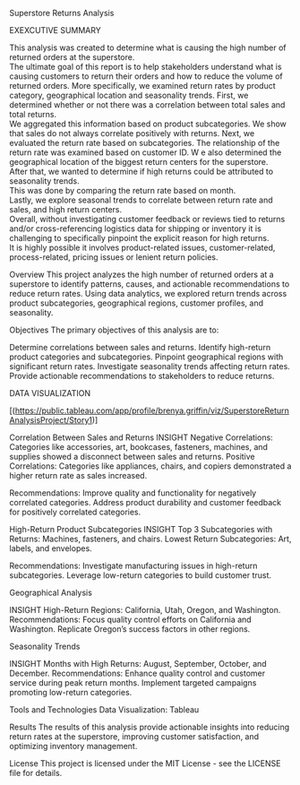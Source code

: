 Superstore Returns Analysis

EXEXCUTIVE SUMMARY

This analysis was created to determine what is causing the high number of returned orders at the superstore.  
The ultimate goal of this report is to help stakeholders understand what is causing customers to return their orders and 
how to reduce the volume of returned orders.  More specifically, we examined return rates by product category, geographical location 
and seasonality trends.  First, we determined whether or not there was a correlation between total sales and total returns.  
We aggregated this information based on product subcategories.  We show that sales do not always correlate positively with returns. 
Next, we evaluated the return rate based on subcategories. The relationship of the return rate was examined based on customer ID.  W
e also determined the geographical location of the biggest return centers for the superstore.  
After that, we wanted to determine if high returns could be attributed to seasonality trends.  
This was done by comparing the return rate based on month.  
Lastly, we explore seasonal trends to correlate between return rate and sales, and high return centers.  
Overall, without investigating customer feedback or reviews tied to returns and/or cross-referencing logistics data 
for shipping or inventory it is challenging to specifically pinpoint the explicit reason for high returns.  
It is highly possible it involves product-related issues, customer-related,  process-related, pricing issues or lenient return policies.

Overview
This project analyzes the high number of returned orders at a superstore to identify patterns, causes, 
and actionable recommendations to reduce return rates. 
Using data analytics, we explored return trends across product subcategories, geographical regions, customer profiles, and seasonality.

Objectives
The primary objectives of this analysis are to:

Determine correlations between sales and returns.
Identify high-return product categories and subcategories.
Pinpoint geographical regions with significant return rates.
Investigate seasonality trends affecting return rates.
Provide actionable recommendations to stakeholders to reduce returns.

DATA VISUALIZATION

[(https://public.tableau.com/app/profile/brenya.griffin/viz/SuperstoreReturnAnalysisProject/Story1)]

Correlation Between Sales and Returns
INSIGHT
Negative Correlations: Categories like accessories, art, bookcases, fasteners, machines, and supplies showed a disconnect between sales and returns.
Positive Correlations: Categories like appliances, chairs, and copiers demonstrated a higher return rate as sales increased.

Recommendations:
Improve quality and functionality for negatively correlated categories.
Address product durability and customer feedback for positively correlated categories.


High-Return Product Subcategories
INSIGHT
Top 3 Subcategories with Returns: Machines, fasteners, and chairs.
Lowest Return Subcategories: Art, labels, and envelopes.

Recommendations:
Investigate manufacturing issues in high-return subcategories.
Leverage low-return categories to build customer trust.


Geographical Analysis

INSIGHT
High-Return Regions: California, Utah, Oregon, and Washington.
Recommendations:
Focus quality control efforts on California and Washington.
Replicate Oregon’s success factors in other regions.


Seasonality Trends

INSIGHT
Months with High Returns: August, September, October, and December.
Recommendations:
Enhance quality control and customer service during peak return months.
Implement targeted campaigns promoting low-return categories.


Tools and Technologies
Data Visualization: Tableau

Results
The results of this analysis provide actionable insights into reducing return rates at the superstore, improving customer satisfaction, and optimizing inventory management.


License
This project is licensed under the MIT License - see the LICENSE file for details.
